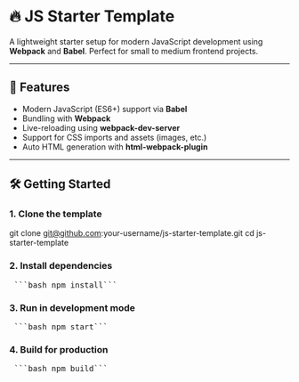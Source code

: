 # 🔥 JS Starter Template

A lightweight starter setup for modern JavaScript development using **Webpack** and **Babel**. Perfect for small to medium frontend projects.

---

## 🚀 Features

- Modern JavaScript (ES6+) support via **Babel**
- Bundling with **Webpack**
- Live-reloading using **webpack-dev-server**
- Support for CSS imports and assets (images, etc.)
- Auto HTML generation with **html-webpack-plugin**

---

## 🛠️ Getting Started

### 1. Clone the template

git clone git@github.com:your-username/js-starter-template.git
cd js-starter-template

### 2. Install dependencies

<pre> ```bash npm install``` </pre>

### 3. Run in development mode

<pre> ```bash npm start``` </pre>

### 4. Build for production

<pre> ```bash npm build``` </pre>